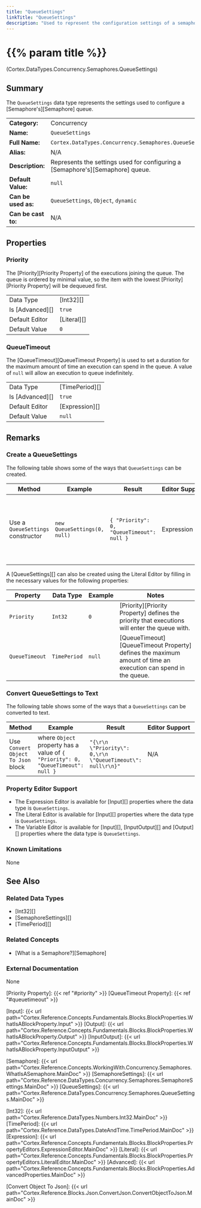 ```yaml
---
title: "QueueSettings"
linkTitle: "QueueSettings"
description: "Used to represent the configuration settings of a semaphore's queue."
---
```


# {{% param title %}}

<p class="namespace">(Cortex.DataTypes.Concurrency.Semaphores.QueueSettings)</p>

## Summary

The `QueueSettings` data type represents the settings used to configure a [Semaphore's][Semaphore] queue.

|                     |                                                                                |
|---------------------|--------------------------------------------------------------------------------|
| **Category:**       | Concurrency                                                                    |
| **Name:**           | `QueueSettings`                                                                |
| **Full Name:**      | `Cortex.DataTypes.Concurrency.Semaphores.QueueSettings`                        |
| **Alias:**          | N/A                                                                            |
| **Description:**    | Represents the settings used for configuring a [Semaphore's][Semaphore] queue. |
| **Default Value:**  | `null`                                                                         |
| **Can be used as:** | `QueueSettings`, `Object`, `dynamic`                                           |
| **Can be cast to:** | N/A                                                                            |

## Properties

### Priority

The [Priority][Priority Property] of the executions joining the queue.
The queue is ordered by minimal value, so the item with the lowest [Priority][Priority Property] will be dequeued first.

|                 |             |
|-----------------|-------------|
| Data Type       | [Int32][]   |
| Is [Advanced][] | `true`      |
| Default Editor  | [Literal][] |
| Default Value   | `0`         |

### QueueTimeout

The [QueueTimeout][QueueTimeout Property] is used to set a duration for the maximum amount of time an execution can spend in the queue.
A value of `null` will allow an execution to queue indefinitely.

|                 |                |
|-----------------|----------------|
| Data Type       | [TimePeriod][] |
| Is [Advanced][] | `true`         |
| Default Editor  | [Expression][] |
| Default Value   | `null`         |

## Remarks

### Create a QueueSettings

The following table shows some of the ways that `QueueSettings` can be created.

| Method                            | Example                      | Result                                    | Editor&nbsp;Support | Notes                                                                                                            |
|-----------------------------------|------------------------------|-------------------------------------------|---------------------|------------------------------------------------------------------------------------------------------------------|
| Use a `QueueSettings` constructor | `new QueueSettings(0, null)` | `{ "Priority": 0, "QueueTimeout": null }` | Expression          | Creates a new [QueueSettings][] that can be used to configure the functions of a [Semaphore's][Semaphore] queue. |

A [QueueSettings][] can also be created using the Literal Editor by filling in the necessary values for the following properties:

| Property       | Data Type    | Example | Notes                                                                                                         |
|----------------|--------------|---------|---------------------------------------------------------------------------------------------------------------|
| `Priority`     | `Int32`      | `0`     | [Priority][Priority Property] defines the priority that executions will enter the queue with.                 |
| `QueueTimeout` | `TimePeriod` | `null`  | [QueueTimeout][QueueTimeout Property] defines the maximum amount of time an execution can spend in the queue. |

### Convert QueueSettings to Text

The following table shows some of the ways that a `QueueSettings` can be converted to text.

| Method                             | Example                                                                          | Result                                                       | Editor&nbsp;Support | Notes                          |
|------------------------------------|----------------------------------------------------------------------------------|--------------------------------------------------------------|---------------------|--------------------------------|
| Use `Convert Object To Json` block | where `Object` property has a value of `{ "Priority": 0, "QueueTimeout": null }` | `"{\r\n  \"Priority\": 0,\r\n  \"QueueTimeout\": null\r\n}"` | N/A                 | See [Convert Object To Json][] |

### Property Editor Support

- The Expression Editor is available for [Input][] properties where the data type is `QueueSettings`.
- The Literal Editor is available for [Input][] properties where the data type is `QueueSettings`.
- The Variable Editor is available for [Input][], [InputOutput][] and [Output][] properties where the data type is `QueueSettings`.

### Known Limitations

None

## See Also

### Related Data Types

- [Int32][]
- [SemaphoreSettings][]
- [TimePeriod][]

### Related Concepts

- [What is a Semaphore?][Semaphore]

### External Documentation

None

[Priority Property]: {{< ref "#priority" >}}
[QueueTimeout Property]: {{< ref "#queuetimeout" >}}

[Input]: {{< url path="Cortex.Reference.Concepts.Fundamentals.Blocks.BlockProperties.WhatIsABlockProperty.Input" >}}
[Output]: {{< url path="Cortex.Reference.Concepts.Fundamentals.Blocks.BlockProperties.WhatIsABlockProperty.Output" >}}
[InputOutput]: {{< url path="Cortex.Reference.Concepts.Fundamentals.Blocks.BlockProperties.WhatIsABlockProperty.InputOutput" >}}

[Semaphore]: {{< url path="Cortex.Reference.Concepts.WorkingWith.Concurrency.Semaphores.WhatIsASemaphore.MainDoc" >}}
[SemaphoreSettings]: {{< url path="Cortex.Reference.DataTypes.Concurrency.Semaphores.SemaphoreSettings.MainDoc" >}}
[QueueSettings]: {{< url path="Cortex.Reference.DataTypes.Concurrency.Semaphores.QueueSettings.MainDoc" >}}

[Int32]: {{< url path="Cortex.Reference.DataTypes.Numbers.Int32.MainDoc" >}}
[TimePeriod]: {{< url path="Cortex.Reference.DataTypes.DateAndTime.TimePeriod.MainDoc" >}}
[Expression]: {{< url path="Cortex.Reference.Concepts.Fundamentals.Blocks.BlockProperties.PropertyEditors.ExpressionEditor.MainDoc" >}}
[Literal]: {{< url path="Cortex.Reference.Concepts.Fundamentals.Blocks.BlockProperties.PropertyEditors.LiteralEditor.MainDoc" >}}
[Advanced]: {{< url path="Cortex.Reference.Concepts.Fundamentals.Blocks.BlockProperties.AdvancedProperties.MainDoc" >}}

[Convert Object To Json]: {{< url path="Cortex.Reference.Blocks.Json.ConvertJson.ConvertObjectToJson.MainDoc" >}}
